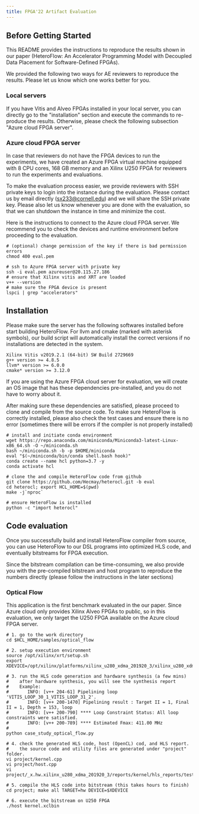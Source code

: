 ```yaml
---
title: FPGA'22 Artifact Evaluation
---
```


## Before Getting Started
This README provides the instructions to reproduce the results shown in our paper (HeteroFlow: An Accelerator Programming Model with Decoupled Data Placement for Software-Defined FPGAs).

We provided the following two ways for AE reviewers to reproduce the results. Please let us know which one works better for you.

### Local servers
If you have Vitis and Alveo FPGAs installed in your local server, you can directly go to the "installation" section and execute the commands to re-produce the results. Otherwise, please check the following subsection "Azure cloud FPGA server".

### Azure cloud FPGA server

In case that reviewers do not have the FPGA devices to run the experiments, we have created an Azure FPGA virtual machine equipped with 8 CPU cores, 168 GB memory and an Xilinx U250 FPGA for reviewers to run the experiments and evaluations.

To make the evaluation process easier, we provide reviewers with SSH private keys to login into the instance during the evaluation. Please contact us by email directly (sx233@cornell.edu) and we will share the SSH private key. Please also let us know whenever you are done with the evaluation, so that we can shutdown the instance in time and minimize the cost.

Here is the instructions to connect to the Azure cloud FPGA server. We recommend you to check the devices and runtime environment before proceeding to the evaluation.

```shell
# (optional) change permission of the key if there is bad permission errors
chmod 400 eval.pem

# ssh to Azure FPGA server with private key
ssh -i eval.pem azureuser@20.115.27.186
# ensure that Xilinx vitis and XRT are loaded
v++ --version
# make sure the FPGA device is present 
lspci | grep "accelerators"
```

## Installation
Please make sure the server has the following softwares installed before start building HeteroFlow. For llvm and cmake (marked with asterisk symbols), our build script will automatically install the correct versions if no installations are detected in the system. 

```shell
Xilinx Vitis v2019.2.1 (64-bit) SW Build 2729669
g++ version >= 4.8.5
llvm* version >= 6.0.0
cmake* version >= 3.12.0
```

If you are using the Azure FPGA cloud server for evaluation, we will create an OS image that has these dependencies pre-installed, and you do not have to worry about it. 

After making sure these dependencies are satisfied, please proceed to clone and compile from the source code. To make sure HeteroFlow is correctly installed, please also check the test cases and ensure there is no error (sometimes there will be errors if the compiler is not properly installed)

```shell
# install and initiate conda environment 
wget https://repo.anaconda.com/miniconda/Miniconda3-latest-Linux-x86_64.sh -O ~/miniconda.sh
bash ~/miniconda.sh -b -p $HOME/miniconda
eval "$(~/miniconda/bin/conda shell.bash hook)"
conda create --name hcl python=3.7 -y
conda activate hcl

# clone the and compile HeteroFlow code from github
git clone https://github.com/Hecmay/heterocl.git -b eval
cd heterocl; export HCL_HOME=$(pwd)
make -j`nproc`

# ensure HeteroFlow is installed
python -c "import heterocl"
```

## Code evaluation
Once you successfully build and install HeteroFlow compiler from source, you can use HeteroFlow to our DSL programs into optimized HLS code, and eventually bitstreams for FPGA execution. 

Since the bitstream compilation can be time-consuming, we also provide you with the pre-compiled bitstream and host program to reproduce the numbers directly (please follow the instructions in the later sections)
 
### Optical Flow
This application is the first benchmark evaluated in the our paper. Since Azure cloud only provides Xilinx Alveo FPGAs to public, so in this evaluation, we only target the U250 FPGA available on the Azure cloud FPGA server. 

```shell
# 1. go to the work directory
cd $HCL_HOME/samples/optical_flow

# 2. setup execution environment
source /opt/xilinx/xrt/setup.sh
export XDEVICE=/opt/xilinx/platforms/xilinx_u280_xdma_201920_3/xilinx_u280_xdma_201920_3.xpfm

# 3. run the HLS code generation and hardware synthesis (a few mins)
#    after hardware synthesis, you will see the synthesis report
#    Example:
#       INFO: [v++ 204-61] Pipelining loop 'VITIS_LOOP_30_1_VITIS_LOOP_31_2'.
#       INFO: [v++ 200-1470] Pipelining result : Target II = 1, Final II = 1, Depth = 153, loop
#       INFO: [v++ 200-790] **** Loop Constraint Status: All loop constraints were satisfied.
#       INFO: [v++ 200-789] **** Estimated Fmax: 411.00 MHz
#
python case_study_optical_flow.py

# 4. check the generated HLS code, host (OpenCL) cod, and HLS report.
#    the source code and utility files are generated under "project" folder.
vi project/kernel.cpp
vi project/host.cpp
vi project/_x.hw.xilinx_u280_xdma_201920_3/reports/kernel/hls_reports/test_csynth.rpt

# 5. compile the HLS code into bitstream (this takes hours to finish)
cd project; make all TARGET=hw DEVICE=$XDEVICE

# 6. execute the bitstream on U250 FPGA
./host kernel.xclbin
```
